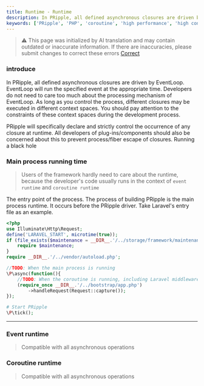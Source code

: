 ```yaml
---
title: Runtime - Runtime
description: In PRipple, all defined asynchronous closures are driven by EventLoop. PRipple will specifically declare and strictly control the occurrence of any closure during runtime. All developers of plug-ins/components should also be concerned about this to prevent Closure occurs when process/fiber escapes and runs a black hole
keywords: ['PRipple', 'PHP', 'coroutine', 'high performance', 'high concurrency']
---
```


> ⚠️ This page was initialized by AI translation and may contain outdated or inaccurate information. If there are
> inaccuracies, please submit changes to correct these errors [Correct](https://github.com/cloudtay/p-ripple-documents)

### introduce

In PRipple, all defined asynchronous closures are driven by EventLoop. EventLoop will run the specified event at the
appropriate time. Developers do not need to care too much about the processing mechanism of EventLoop.
As long as you control the process, different closures may be executed in different context spaces. You should pay
attention to the constraints of these context spaces during the development process.

PRipple will specifically declare and strictly control the occurrence of any closure at runtime. All developers of
plug-ins/components should also be concerned about this to prevent process/fiber escape of closures.
Running a black hole

### Main process running time

> Users of the framework hardly need to care about the runtime, because the developer's code usually runs in the context
> of `event runtime` and `coroutine runtime`

The entry point of the process. The process of building PRipple is the main process runtime. It occurs before the
PRipple driver. Take Laravel's entry file as an example.

```php
<?php
use Illuminate\Http\Request;
define('LARAVEL_START', microtime(true));
if (file_exists($maintenance = __DIR__.'/../storage/framework/maintenance.php')) {
    require $maintenance;
}
require __DIR__.'/../vendor/autoload.php';

//TODO: When the main process is running
\P\async(function(){
    //TODO: When the coroutine is running, including Laravel middleware/service provider/controller and other running processes, they are all in the coroutine space.
    (require_once __DIR__.'/../bootstrap/app.php')
        ->handleRequest(Request::capture());
});

# Start PRipple
\P\tick();
```

---

### Event runtime

> Compatible with all asynchronous operations

### Coroutine runtime

> Compatible with all asynchronous operations
